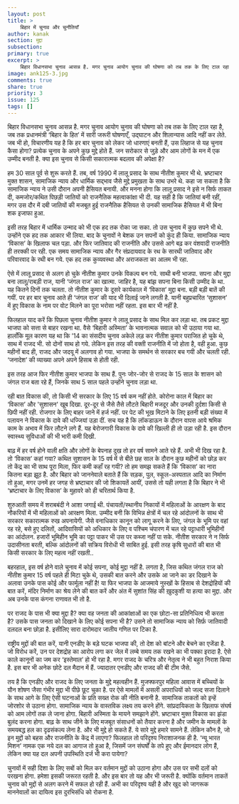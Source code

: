 ```yaml
---
layout: post
title: >
    बिहार में चुनाव और चुनौतियाँ
author: kanak
section: मुद्दा
subsection:
primary: true
excerpt: >
    बिहार विधानसभा चुनाव आसन्न है. मगर चुनाव आयोग चुनाव की घोषणा को तब तक के लिए टाल रहा है, जब तक प्रधानमंत्री ‘बिहार के हित’ में सारी जरूरी घोषणाएँ, उद्घाटन और शिलान्यास आदि नहीं कर लेते. जब भी हो, विचारणीय यह है कि हर बार चुनाव को लेकर जो धारणाएं बनती हैं, उस लिहाज से यह चुनाव कैसा होगा?
image: ank125-3.jpg
comments: true
share: true
priority: 3
issue: 125
tags: []
---
```


बिहार विधानसभा चुनाव आसन्न है. मगर चुनाव आयोग चुनाव की घोषणा को तब तक के लिए टाल रहा है, जब तक प्रधानमंत्री ‘बिहार के हित’ में सारी जरूरी घोषणाएँ, उद्घाटन और शिलान्यास आदि नहीं कर लेते. जब भी हो, विचारणीय यह है कि हर बार चुनाव को लेकर जो धारणाएं बनती हैं, उस लिहाज से यह चुनाव कैसा होगा? प्रत्येक चुनाव के अपने कुछ मुद्दे होते हैं. जन सरोकार से जुड़े और आम लोगों के मन में एक उम्मीद बनती है. क्या इस चुनाव से किसी सकारात्मक बदलाव की अपेक्षा है?

हम 30 साल पूर्व से शुरू करते हैं.  तब, वर्ष 1990 में लालू प्रसाद के साथ नीतीश कुमार भी थे. भ्रष्टाचार मुक्त शासन, सामाजिक न्याय और धार्मिक सद्भाव जैसे मुद्दे प्रमुखता के साथ उभरे थे. कहा जा सकता है कि सामाजिक न्याय ने उसी दौरान अपनी हैसियत बनायी. और मनना होगा कि लालू प्रसाद ने इसे न सिर्फ ताकत दी, कमजोर/कथित पिछड़ी जातियों को राजनैतिक महत्वाकांक्षा भी दी. यह सही है कि जातियां बनी रहीं, मगर उस दौर में दबी जातियों की मजबूत हुई राजनैतिक हैसियत से उनकी सामाजिक हैसियत में भी बिना शक इजाफा हुआ.

इसी तरह बिहार में धार्मिक उन्माद को भी एक हद तक रोका जा सका. तो उस चुनाव में कुछ सपने भी थे. उन्होंने एक हद तक आकार भी लिया. बाद के चुनावों ने बेशक उन सपनों को कुंद ही किया. सामाजिक न्याय ‘विकास’ के खिलाफ चल पड़ा. और फिर जातिवाद की राजनीति और उससे आगे बढ़ कर वंशवादी राजनीति ही तरक्की पर रही. एक समय सामाजिक न्याय और गैर संप्रदायवाद के रथ के सारथी जातिवाद और परिवारवाद के रथी बन गये. एक हद तक कुव्यवस्था और अराजकता का आलम भी रहा.

ऐसे में लालू प्रसाद से अलग हो चुके नीतीश कुमार उनके विकल्प बन गये. साथी बनी भाजपा. सपना और मुद्दा बना लालू/राबड़ी राज, यानी ‘जंगल राज’ का खात्मा. जाहिर है, यह बांझ सपना बिना किसी उम्मीद के था. यह कितने दिनों तक चलता. तो नीतीश कुमार के दूसरे कार्यकाल में ‘विकास’ मुद्दा बना. बड़ी बड़ी बातें की गयीं. पर हर बार चुनाव आते ही ‘जंगल राज’ की याद भी दिलाई जाने लगती है. यानी बहुप्रचारित ‘सुशासन’ में हुए विकास के नाम पर वोट मिलने का पूरा भरोसा नहीं रहता. इस बार भी नहीं है.

फिलहाल याद करें कि पिछला चुनाव नीतीश कुमार ने लालू प्रसाद के साथ मिल कर लड़ा था. तब प्रकट मुद्दा भाजपा को सत्ता से बाहर रखना था. वैसे ‘बिहारी अस्मिता’ के भावनात्मक सवाल  को भी  उठाया गया था. हालाँकि मूल कारण यह था कि ’14 का संसदीय चुनाव अकेले लड़ कर नीतीश कुमार पराजित हो चुके थे, साथ में राजद भी. सो दोनों साथ हो गये. लेकिन इस तरह की वक्ती राजनीति में जो होता है, वही हुआ. कुछ महीनों बाद ही, राजद और जदयू में अलगाव हो गया. भाजपा के समर्थन से सरकार बच गयी और चलती रही. ‘जनादेश’ की व्याख्या अपने अपने हिसाब से होती रही.  

इस तरह आज फिर नीतीश कुमार भाजपा के साथ हैं. पुनः जोर-जोर से राजद के 15 साल के शासन को जंगल राज बता रहे हैं, जिनके साथ 5 साल पहले उन्होंने चुनाव लड़ा था.

रही बात विकास की, तो किसी भी सरकार के लिए 15 वर्ष कम नहीं होते. कोरोना काल में बिहार का ‘विकास’ और 'सुशासन' खूब दिखा. दूर-दूर से जैसे तैसे लौटते बिहारी मजदूर और उनकी दुर्दशा किसी से छिपी नहीं रही. रोजगार के लिए बाहर जाने में हर्ज नहीं. पर पेट की भूख मिटाने के लिए इतनी बड़ी संख्या में पलायन ने विकास के दावे की धज्जियां उड़ा दीं. सच यह है कि लॉकडाऊन के दौरान वापस आये श्रमिक काम के अभाव में फिर लौटने लगे हैं. यह बेरोजगारी विकास के दावे की खिल्ली ही तो उड़ा रही है.  इस दौरान स्वास्थ्य सुविधाओं की भी भारी कमी दिखी.

बाढ़ में हर वर्ष होने वाली क्षति और लोगों के बेपनाह दुख तो हर वर्ष सामने आते रहे हैं. अभी भी  दिख रहा है. तो ‘विकास’ कहां गया?  कथित सुशासन के 15 वर्ष में से बीते छह  साल के दौरान कुछ महीनों को छोड़ कर तो  केंद्र का भी साथ पूरा मिला, फिर कमी कहाँ रह गयी? तो हम समझ सकते हैं कि ‘विकास’ का नारा कितना बड़ा झूठ है. और बिहार को जाननेवाले बताते हैं कि सड़क, पुल, स्कूल-अस्पताल आदि का निर्माण तो हुआ, मगर उनमें हर जगह से भ्रष्टाचार की जो शिकायतें आयीं, उससे तो यही लगता है कि बिहार ने भी ‘भ्रष्टाचार के लिए विकास’ के मुहावरे को ही चरितार्थ किया है.  

शुरुआती समय में शराबबंदी ने आशा जगाई थी. पंचायतों/स्थानीय निकायों में महिलाओं के आरक्षण के बाद नौकरियों में भी महिलाओं को आरक्षण मिला. उम्मीद बनी कि विभिन्न क्षेत्रों में चल रहे आंदोलनों के साथ भी सरकार सकारात्मक रुख अपनायेगी. जैसे वनाधिकार कानून को लागू करने के लिए, जंगल के भूमि पर वहां रह रहे, बसे हुए दलितों, आदिवासियों को अधिकार के लिए व पश्चिम चंपारण में चल रहे पट्टाधारी भूमिहीनों का आंदोलन. हजारों भूमिहीन भूमि का पट्टा पाकर भी उस पर कब्जा नहीं पा सके.  नीतीश सरकार ने न सिर्फ उदासीनता बरती, बल्कि आंदोलनों की सक्रिय विरोधी भी साबित हुई. इसी तरह कृषि सुधारों की बात भी किसी सरकार के लिए महत्व नहीं रखती..

बहरहाल, इस वर्ष होने वाले चुनाव में कोई सपना, कोई मुद्दा नहीं है. लगता है, जिस कथित जंगल राज को नीतीश कुमार 15 वर्ष पहले ही मिटा चुके थे, उसकी बात करने और उसके आ जाने का डर दिखाने के अलावा उनके पास कोई और फार्मूला नहीं है! या फिर भाजपा के आजमाये नुस्खों के हिसाब से  देशद्रोहियों की बात करें, मंदिर निर्माण का श्रेय लेने की बात करें और अंत में सुशांत सिंह की ख़ुदकुशी या हत्या का मुद्दा. और अब उनके पास कंगना  राणावत भी तो है.

पर राजद के पास भी क्या मुद्दा है? क्या वह जनता की आकांक्षाओं का एक छोटा-सा प्रतिनिधित्व भी करता है? उसके पास जनता को दिखाने के लिए कोई सपना भी है? उसने तो सामाजिक न्याय को सिर्फ़ जातिवादी दलदल बना छोड़ा है. इसीलिए सारा दारोमदार जातीय गणित पर टिका है.

राष्ट्रीय मुद्दों की बात करें, यानी एनडीए के बड़े घटक भाजपा की, तो देश को बांटने और बेचने का एजेंडा है. जो विरोध करें, उन पर  देशद्रोह का आरोप लगा कर जेल में लम्बे समय तक रखने का भी पक्का इरादा है. ऐसे काले कानूनों का जम कर ‘इस्तेमाल’ हो भी रहा है. मगर राजद के चरित्र और नेतृत्व ने भी बहुत निराश किया है. इस बार भी अनेक छोटे दल मैदान में हैं. ज्यादातर एनडीए और राजद की बी टीम जैसे.  

तय है कि एनडीए और राजद के लिए जनता के मुद्दे महत्वहीन हैं.  मुजफ्फरपुर महिला आवास में बच्चियों के  यौन शोषण जैसा गंभीर मुद्दा भी पीछे छूट चुका है. पर ऐसे मामलों में असली अपराधियों को जल्द सजा दिलाने के साथ आगे के लिए ऐसी घटनाओं के प्रति सख्त रोक की नीति बनानी है.  सामाजिक ताकतों को इन्हें जोरशोर से उठाना होगा. सामाजिक न्याय के वास्तविक लक्ष्य तय करने होंगे. सांप्रदायिकता के खिलाफ संघर्ष को आम लोगों तक ले जाना होगा. बिहारी अस्मिता के मायने समझाने होंगे. भ्रष्टाचार मुक्त विकास का झंडा बुलंद करना होगा. बाढ़ के साथ जीने के लिए मजबूत संसाधनों को तैयार करना है और जमीन के मामलों  के समयबद्ध  हल का दृढसंकल्प लेना है. और भी मुद्दे हो सकते हैं. ये सारे मुद्दे हमारे सामने हैं. लेकिन कौन है, जो इन मुद्दों को बहस और राजनीति के केंद्र में लाएगा? फिलहाल तो परिदृश्य निराशाजनक ही है. ‘न्यू भारत मिशन’ नामक एक नये दल  का आगाज तो हुआ है, जिसमें जन संघर्षों के तपे  हुए और ईमानदार लोग हैं, लेकिन क्या यह दल अपनी उपस्थिति दर्ज भी करा पायेगा?

चुनावों में सही दिशा के लिए सबों को मिल कर वर्तमान मुद्दों को उठाना होगा और उस पर सभी दलों को परखना होगा. हमेशा इसकी जरूरत रहती है. और इस बार तो यह और भी जरूरी है. क्योंकि वर्तमान ताकतें चुनाव को मुद्दों से अलग करने में सफल हो रही हैं. अभी का परिदृश्य यही है और खुद को जागरूक माननेवालों का दायित्व इस दुरभिसंधि को रोकना है.
